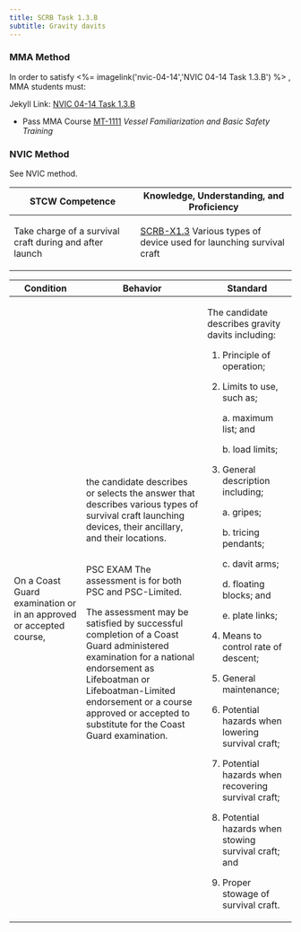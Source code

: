 ```yaml
---
title: SCRB Task 1.3.B 
subtitle: Gravity davits
---
```



### MMA Method

In order to satisfy <%= imagelink('nvic-04-14','NVIC 04-14  Task  1.3.B') %> , MMA students must:

Jekyll Link: [NVIC 04-14  Task  1.3.B](/stcw23/assets/images/nvic-04-14.pdf)

* Pass MMA Course  [MT-1111](MT-1111) *Vessel Familiarization and Basic Safety Training*


### NVIC Method

<a onclick="togglevisibility('nvic_methods')" >See NVIC method.</a>

<div id='nvic_methods' class='hide'>

<table>
<thead>
<tr>
<th class='forty'> STCW Competence </th>
<th class='sixty'> Knowledge, Understanding, and Proficiency </th>
</tr>
</thead>




<tbody>
<tr><td markdown='1'>

Take charge of a survival craft during and after launch

</td><td markdown='1'>

[SCRB-X1.3](../../tables/621.html#SCRB-X1.3) Various types of device used for launching survival craft

</td></tr>


</tbody>
</table>


<table>
<thead>
<tr><th class='twenty'>  Condition </th><th class='twenty'> Behavior </th><th  class='sixty'>Standard </th></tr>
</thead>
<tbody >



<tr><td markdown='1'>

On a Coast Guard examination or in an approved or accepted course,

</td><td markdown='1'>

the candidate describes or selects the answer that describes various types of survival craft launching devices, their ancillary, and their locations.

<br>

<div class="tooltip">PSC
EXAM
<span class="tooltiptext">
The assessment is for both PSC and PSC-Limited. 

The assessment may be satisfied by successful completion of a Coast Guard administered examination for a national endorsement as
Lifeboatman or Lifeboatman-Limited endorsement or a course approved or accepted to substitute for the Coast Guard examination.
</span>
</div>


</td><td markdown='1'>

The candidate describes gravity davits including:

1. Principle of operation;
2. Limits to use, such as;

	a. maximum list; and 

	b. load limits;

3. General description including;

     a. gripes;

     b. tricing pendants;

     c. davit arms;

     d. floating blocks; and
 
     e. plate links;

4. Means to control rate of descent;
5. General maintenance;
6. Potential hazards when lowering survival craft;
7. Potential hazards when recovering survival craft;
8. Potential hazards when stowing survival craft; and 
9. Proper stowage of survival craft. 

</td></tr>
</tbody>
</table>
</div>
